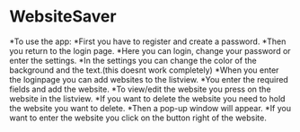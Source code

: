 # WebsiteSaver
*To use the app:
*First you have to register and create a password.
*Then you return to the login page.
*Here you can login, change your password or enter the settings.
*In the settings you can change the color of the background and the text.(this doesnt work completely)
*When you enter the loginpage you can add websites to the listview.
*You enter the required fields and add the website.
*To view/edit the website you press on the website in the listview.
*If you want to delete the website you need to hold the website you want to delete.
*Then a pop-up window will appear.
*If you want to enter the website you click on the button right of the website.
